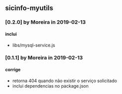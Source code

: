 ## sicinfo-myutils

### [0.2.0] by Moreira in 2019-02-13
#### inclui
- libs/mysql-service.js

### [0.1.1] by Moreira in 2019-02-13
#### corrige
- retorna 404 quando não existir o serviço solicitado
- inclui dependencias no package.json
